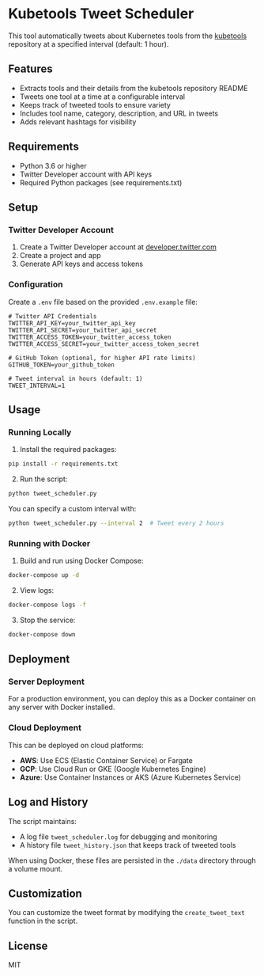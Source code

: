 # Kubetools Tweet Scheduler

This tool automatically tweets about Kubernetes tools from the [kubetools](https://github.com/collabnix/kubetools) repository at a specified interval (default: 1 hour).

## Features

- Extracts tools and their details from the kubetools repository README
- Tweets one tool at a time at a configurable interval
- Keeps track of tweeted tools to ensure variety
- Includes tool name, category, description, and URL in tweets
- Adds relevant hashtags for visibility

## Requirements

- Python 3.6 or higher
- Twitter Developer account with API keys
- Required Python packages (see requirements.txt)

## Setup

### Twitter Developer Account

1. Create a Twitter Developer account at [developer.twitter.com](https://developer.twitter.com/)
2. Create a project and app
3. Generate API keys and access tokens

### Configuration

Create a `.env` file based on the provided `.env.example` file:

```
# Twitter API Credentials
TWITTER_API_KEY=your_twitter_api_key
TWITTER_API_SECRET=your_twitter_api_secret
TWITTER_ACCESS_TOKEN=your_twitter_access_token
TWITTER_ACCESS_SECRET=your_twitter_access_token_secret

# GitHub Token (optional, for higher API rate limits)
GITHUB_TOKEN=your_github_token

# Tweet interval in hours (default: 1)
TWEET_INTERVAL=1
```

## Usage

### Running Locally

1. Install the required packages:

```bash
pip install -r requirements.txt
```

2. Run the script:

```bash
python tweet_scheduler.py
```

You can specify a custom interval with:

```bash
python tweet_scheduler.py --interval 2  # Tweet every 2 hours
```

### Running with Docker

1. Build and run using Docker Compose:

```bash
docker-compose up -d
```

2. View logs:

```bash
docker-compose logs -f
```

3. Stop the service:

```bash
docker-compose down
```

## Deployment

### Server Deployment

For a production environment, you can deploy this as a Docker container on any server with Docker installed.

### Cloud Deployment

This can be deployed on cloud platforms:

- **AWS**: Use ECS (Elastic Container Service) or Fargate
- **GCP**: Use Cloud Run or GKE (Google Kubernetes Engine)
- **Azure**: Use Container Instances or AKS (Azure Kubernetes Service)

## Log and History

The script maintains:

- A log file `tweet_scheduler.log` for debugging and monitoring
- A history file `tweet_history.json` that keeps track of tweeted tools

When using Docker, these files are persisted in the `./data` directory through a volume mount.

## Customization

You can customize the tweet format by modifying the `create_tweet_text` function in the script.

## License

MIT

